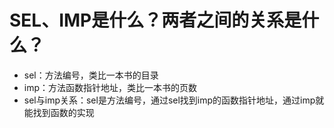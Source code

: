 # SEL、IMP是什么？两者之间的关系是什么？

* sel：方法编号，类比一本书的目录
* imp：方法函数指针地址，类比一本书的页数
* sel与imp关系：sel是方法编号，通过sel找到imp的函数指针地址，通过imp就能找到函数的实现

